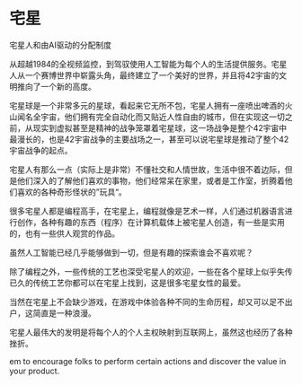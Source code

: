 # 宅星

宅星人和由AI驱动的分配制度

从超越1984的全视频监控，到驾驭使用人工智能为每个人的生活提供服务。宅星人从一个赛博世界中崭露头角，最终建立了一个美好的世界，并且将42宇宙的文明推向了一个新的高度。

宅星球是一个非常多元的星球，看起来它无所不包，宅星人拥有一座喷出啤酒的火山闻名全宇宙，他们拥有完全自动化而又贴近人性自由的城市，但在实现这一切之前，从现实到虚拟甚至是精神的战争笼罩着宅星球，这一场战争是整个42宇宙中最漫长的，也是42宇宙战争的主要战场之一，甚至可以说宅星球是推动了整个42宇宙战争的起点。

宅星人有那么一点（实际上是非常）不懂社交和人情世故，生活中很不着边际，但是他们深入的了解他们喜欢的事物，他们经常呆在家里，或者是工作室，折腾着他们喜欢的各种奇形怪状的”玩具“。

很多宅星人都是编程高手，在宅星上，编程就像是艺术一样，人们通过机器语言进行创作，各种有趣的东西（程序）在计算机载体上被宅星人创造，有一些是实用的，也有一些供人观赏的作品。

虽然人工智能已经几乎能够做到一切，但是有趣的探索谁会不喜欢呢？

除了编程之外，一些传统的工艺也深受宅星人的欢迎，一些在各个星球上似乎失传已久的传统工艺你都可以在宅星上找到，这是很多宅星女性的最爱。

当然在宅星上不会缺少游戏，在游戏中体验各种不同的生命历程，却又可以足不出户，这简直是一种浪漫。

宅星人最伟大的发明是将每个人的个人主权映射到互联网上，虽然这也经历了各种挫折。

&#x20;     em to encourage folks to perform certain actions and discover the value in your product.

